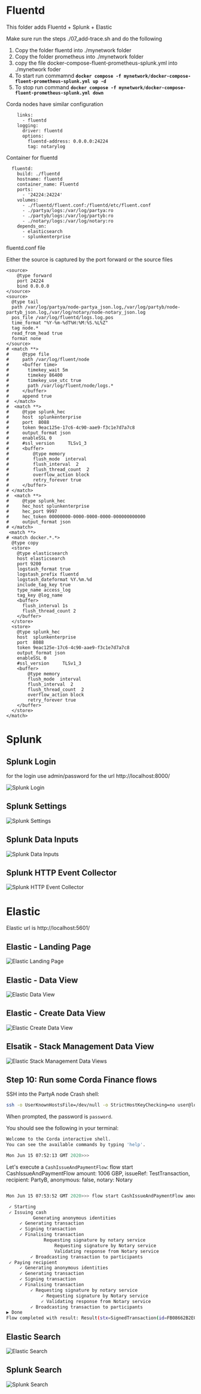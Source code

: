 # Fluentd

This folder adds Fluentd + Splunk + Elastic

Make sure run the steps ./07_add-trace.sh and do the following
1. Copy the folder fluentd into ./mynetwork folder
2. Copy the folder prometheus into ./mynetwork folder
3. copy the file docker-compose-fluent-prometheus-splunk.yml into ./mynetwork foder
4. To start run commamnd **`docker compose -f mynetwork/docker-compose-fluent-prometheus-splunk.yml up -d`**
5. To stop run command **`docker compose -f mynetwork/docker-compose-fluent-prometheus-splunk.yml down`**



Corda nodes have similar configuration
```
    links:
      - fluentd
    logging:
      driver: fluentd
      options:
        fluentd-address: 0.0.0.0:24224
        tag: notarylog
```

Container for fluentd
```
  fluentd:
    build: ./fluentd
    hostname: fluentd
    container_name: Fluentd
    ports:
      - '24224:24224'
    volumes:
      - ./fluentd/fluent.conf:/fluentd/etc/fluent.conf
      - ./partya/logs:/var/log/partya:ro
      - ./partyb/logs:/var/log/partyb:ro
      - ./notary/logs:/var/log/notary:ro   
    depends_on:
      - elasticsearch
      - splunkenterprise
```

fluentd.conf file

Either the source is captured by the port forward or the source files
```
<source>
    @type forward
    port 24224
    bind 0.0.0.0
</source>
<source>
  @type tail
  path /var/log/partya/node-partya_json.log,/var/log/partyb/node-partyb_json.log,/var/log/notary/node-notary_json.log   
  pos_file /var/log/fluentd/logs.log.pos
  time_format "%Y-%m-%dT%H:%M:%S.%L%Z"
  tag node.*
  read_from_head true
  format none
</source>
# <match **>
#     @type file
#     path /var/log/fluent/node
#     <buffer time>
#       timekey_wait 5m
#       timekey 86400
#       timekey_use_utc true
#       path /var/log/fluent/node/logs.*
#     </buffer>
#     append true
#  </match>
#  <match **>
#     @type splunk_hec
#     host  splunkenterprise
#     port  8088
#     token 9eac125e-17c6-4c90-aae9-f3c1e7d7a7c8
#     output_format json
#     enableSSL 0
#     #ssl_version     TLSv1_3
#     <buffer>
#         @type memory
#         flush_mode  interval
#         flush_interval  2
#         flush_thread_count  2
#         overflow_action block
#         retry_forever true
#     </buffer>
# </match>
#  <match **>
#     @type splunk_hec
#     hec_host splunkenterprise
#     hec_port 9997
#     hec_token 00000000-0000-0000-0000-000000000000
#     output_format json
# </match>
 <match **>
# <match docker.*.*>
  @type copy
  <store>
    @type elasticsearch
    host elasticsearch
    port 9200
    logstash_format true
    logstash_prefix fluentd
    logstash_dateformat %Y.%m.%d
    include_tag_key true
    type_name access_log
    tag_key @log_name
    <buffer>
      flush_interval 1s
      flush_thread_count 2
    </buffer>
  </store>
  <store>
    @type splunk_hec
    host  splunkenterprise
    port  8088
    token 9eac125e-17c6-4c90-aae9-f3c1e7d7a7c8
    output_format json
    enableSSL 0
    #ssl_version     TLSv1_3
    <buffer>
        @type memory
        flush_mode  interval
        flush_interval  2
        flush_thread_count  2
        overflow_action block
        retry_forever true
    </buffer>  
  </store>
</match>
```

# Splunk
## Splunk Login
for the login use admin/password for the url http://localhost:8000/

![Splunk Login](/assets/elastic-splunk/Splunk-Login.png)
## Splunk Settings
![Splunk Settings](/assets/elastic-splunk/splunk-Settings.png)

## Splunk Data Inputs
![Splunk Data Inputs](/assets/elastic-splunk/splunk-Data%20Inputs.png)

## Splunk HTTP Event Collector
![Splunk HTTP Event Collector](/assets/Elastic-splunk/splunk-GlobalSettings-HTTP%20Event%20Collector.png)

# Elastic

Elastic url is http://localhost:5601/

## Elastic - Landing Page
![Elastic Landing Page](../assets/elastic-splunk/Elastic-LandingPage.png)

## Elastic - Data View
![Elastic Data View](/assets/elastic-splunk/Elastic-Data-Views.png)

## Elastic - Create Data View
![Elastic Create Data View](/assets/elastic-splunk/Elastic-Create%20Data%20View.png)


## Elsatik - Stack Management Data View
![Elastic Stack Management Data Views](/assets/elastic-splunk/Elastic-StackManagement%20-%20Data%20Views.png)

## Step 10: Run some Corda Finance flows

SSH into the PartyA node Crash shell:

```bash
ssh -o UserKnownHostsFile=/dev/null -o StrictHostKeyChecking=no user@localhost -p 2222
```

When prompted, the password is `password`.

You should see the following in your terminal:

```bash
Welcome to the Corda interactive shell.
You can see the available commands by typing 'help'.

Mon Jun 15 07:52:13 GMT 2020>>>
```

Let's execute a `CashIssueAndPaymentFlow`:
flow start CashIssueAndPaymentFlow amount: 1006 GBP, issueRef: TestTransaction, recipient: PartyB, anonymous: false, notary: Notary
```bash

```

```bash
Mon Jun 15 07:53:52 GMT 2020>>> flow start CashIssueAndPaymentFlow amount: 1000 GBP, issueRef: TestTransaction, recipient: PartyB, anonymous: false, notary: Notary

 ✓ Starting
 ✓ Issuing cash
          Generating anonymous identities
     ✓ Generating transaction
     ✓ Signing transaction
     ✓ Finalising transaction
              Requesting signature by notary service
                  Requesting signature by Notary service
                  Validating response from Notary service
         ✓ Broadcasting transaction to participants
 ✓ Paying recipient
     ✓ Generating anonymous identities
     ✓ Generating transaction
     ✓ Signing transaction
     ✓ Finalising transaction
         ✓ Requesting signature by notary service
             ✓ Requesting signature by Notary service
             ✓ Validating response from Notary service
         ✓ Broadcasting transaction to participants
▶︎ Done
Flow completed with result: Result(stx=SignedTransaction(id=FB08662B2E0A19ECF9B0E3E44D2DF25934F9576DBF262D794EE2C795C3269503), recipient=O=PartyB, L=London, C=GB)
```

## Elastic Search
![Elastic Search](../assets/elastic-splunk/Elastic-Search.png)

## Splunk Search
![Splunk Search](../assets/elastic-splunk/Splunk-Search.png)